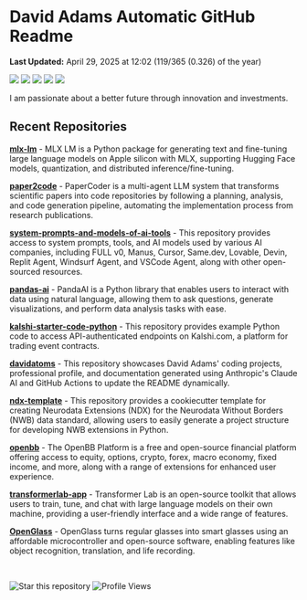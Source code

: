 # David Adams Automatic GitHub Readme

<p align="left"><b>Last Updated:</b> <!-- last_updated starts -->April 29, 2025 at 12:02 (119/365 (0.326) of the year)<!-- last_updated ends -->
</p>

<p align="left">
  <img src="https://img.shields.io/badge/Python-3776AB?style=flat&logo=python&logoColor=white" />
  <img src="https://img.shields.io/badge/Go-00ADD8?style=flat&logo=go&logoColor=white" />
  <img src="https://img.shields.io/badge/Rust-000000?style=flat&logo=rust&logoColor=white" />
  <img src="https://img.shields.io/badge/React-20232A?style=flat&logo=react&logoColor=61DAFB" />
  <img src="https://img.shields.io/badge/Bash-4EAA25?style=flat&logo=gnu-bash&logoColor=white" />
</p>

I am passionate about a better future through innovation and investments. 

## Recent Repositories
<!-- recent_repos starts -->
[**mlx-lm**](https://github.com/davidatoms/mlx-lm) - MLX LM is a Python package for generating text and fine-tuning large language models on Apple silicon with MLX, supporting Hugging Face models, quantization, and distributed inference/fine-tuning.

[**paper2code**](https://github.com/davidatoms/paper2code) - PaperCoder is a multi-agent LLM system that transforms scientific papers into code repositories by following a planning, analysis, and code generation pipeline, automating the implementation process from research publications.

[**system-prompts-and-models-of-ai-tools**](https://github.com/davidatoms/system-prompts-and-models-of-ai-tools) - This repository provides access to system prompts, tools, and AI models used by various AI companies, including FULL v0, Manus, Cursor, Same.dev, Lovable, Devin, Replit Agent, Windsurf Agent, and VSCode Agent, along with other open-sourced resources.

[**pandas-ai**](https://github.com/davidatoms/pandas-ai) - PandaAI is a Python library that enables users to interact with data using natural language, allowing them to ask questions, generate visualizations, and perform data analysis tasks with ease.

[**kalshi-starter-code-python**](https://github.com/davidatoms/kalshi-starter-code-python) - This repository provides example Python code to access API-authenticated endpoints on Kalshi.com, a platform for trading event contracts.

[**davidatoms**](https://github.com/davidatoms/davidatoms) - This repository showcases David Adams' coding projects, professional profile, and documentation generated using Anthropic's Claude AI and GitHub Actions to update the README dynamically.

[**ndx-template**](https://github.com/davidatoms/ndx-template) - This repository provides a cookiecutter template for creating Neurodata Extensions (NDX) for the Neurodata Without Borders (NWB) data standard, allowing users to easily generate a project structure for developing NWB extensions in Python.

[**openbb**](https://github.com/davidatoms/openbb) - The OpenBB Platform is a free and open-source financial platform offering access to equity, options, crypto, forex, macro economy, fixed income, and more, along with a range of extensions for enhanced user experience.

[**transformerlab-app**](https://github.com/davidatoms/transformerlab-app) - Transformer Lab is an open-source toolkit that allows users to train, tune, and chat with large language models on their own machine, providing a user-friendly interface and a wide range of features.

[**OpenGlass**](https://github.com/davidatoms/OpenGlass) - OpenGlass turns regular glasses into smart glasses using an affordable microcontroller and open-source software, enabling features like object recognition, translation, and life recording.
<!-- recent_repos ends -->

<br>

![Star this repository](https://img.shields.io/badge/Star%20this%20repository-FFDD00?style=flat&logo=github&logoColor=white)
![Profile Views](https://komarev.com/ghpvc/?username=davidatoms&style=flat&color=blue&label=Views)
